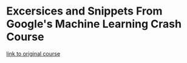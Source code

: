 # Excersices and Snippets From Google's Machine Learning Crash Course

[link to original course](https://developers.google.com/machine-learning/crash-course/ "Machine Learning Crash Course")